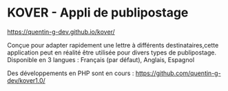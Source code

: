 # KOVER - Appli de publipostage
https://quentin-g-dev.github.io/kover/


Conçue pour adapter rapidement une lettre à différents destinataires,cette application peut en réalité être utilisée pour divers types de publipostage.
Disponible en 3 langues : Français (par défaut), Anglais, Espagnol

Des développements en PHP sont en cours  : https://github.com/quentin-g-dev/kover1.0/
 
